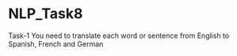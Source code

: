 # NLP_Task8

Task-1
	You need to translate each word or sentence from English to Spanish, French and German 
